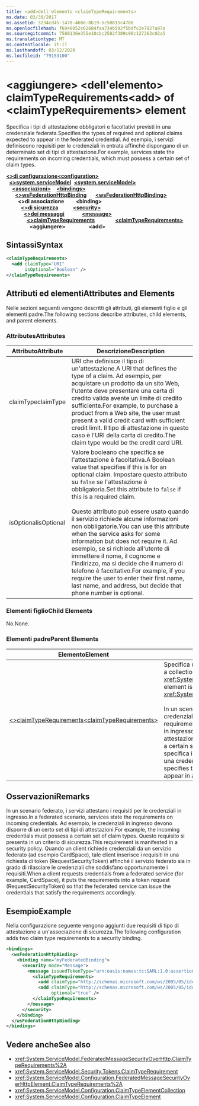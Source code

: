 ```yaml
---
title: <add>dell'elemento <claimTypeRequirements>
ms.date: 03/30/2017
ms.assetid: 3234cd45-1478-468e-8b19-5c50815c4786
ms.openlocfilehash: f6948052c62684faa734b592f5bdfc2e7827a07a
ms.sourcegitcommit: 7588136e355e10cbc2582f389c90c127363c02a5
ms.translationtype: MT
ms.contentlocale: it-IT
ms.lasthandoff: 03/12/2020
ms.locfileid: "79153100"
---
```

# <a name="add-of-claimtyperequirements-element"></a><span data-ttu-id="a6114-102">\<aggiungere> \<dell'elemento> claimTypeRequirements</span><span class="sxs-lookup"><span data-stu-id="a6114-102">\<add> of \<claimTypeRequirements> element</span></span>
<span data-ttu-id="a6114-103">Specifica i tipi di attestazione obbligatori e facoltativi previsti in una credenziale federata.</span><span class="sxs-lookup"><span data-stu-id="a6114-103">Specifies the types of required and optional claims expected to appear in the federated credential.</span></span> <span data-ttu-id="a6114-104">Ad esempio, i servizi definiscono requisiti per le credenziali in entrata affinché dispongano di un determinato set di tipi di attestazione.</span><span class="sxs-lookup"><span data-stu-id="a6114-104">For example, services state the requirements on incoming credentials, which must possess a certain set of claim types.</span></span>  
  
<span data-ttu-id="a6114-105">[**\<>di configurazione**](../configuration-element.md)</span><span class="sxs-lookup"><span data-stu-id="a6114-105">[**\<configuration>**](../configuration-element.md)</span></span>\
<span data-ttu-id="a6114-106">&nbsp;&nbsp;[**\<>system.serviceModel**](system-servicemodel.md)</span><span class="sxs-lookup"><span data-stu-id="a6114-106">&nbsp;&nbsp;[**\<system.serviceModel>**](system-servicemodel.md)</span></span>\
<span data-ttu-id="a6114-107">&nbsp;&nbsp;&nbsp;&nbsp;[**\<associazioni>**](bindings.md)</span><span class="sxs-lookup"><span data-stu-id="a6114-107">&nbsp;&nbsp;&nbsp;&nbsp;[**\<bindings>**](bindings.md)</span></span>\
<span data-ttu-id="a6114-108">&nbsp;&nbsp;&nbsp;&nbsp;&nbsp;&nbsp;[**\<>wsFederationHttpBinding**](wsfederationhttpbinding.md)</span><span class="sxs-lookup"><span data-stu-id="a6114-108">&nbsp;&nbsp;&nbsp;&nbsp;&nbsp;&nbsp;[**\<wsFederationHttpBinding>**](wsfederationhttpbinding.md)</span></span>\
<span data-ttu-id="a6114-109">&nbsp;&nbsp;&nbsp;&nbsp;&nbsp;&nbsp;&nbsp;&nbsp;**\<>di associazione**</span><span class="sxs-lookup"><span data-stu-id="a6114-109">&nbsp;&nbsp;&nbsp;&nbsp;&nbsp;&nbsp;&nbsp;&nbsp;**\<binding>**</span></span>\
<span data-ttu-id="a6114-110">&nbsp;&nbsp;&nbsp;&nbsp;&nbsp;&nbsp;&nbsp;&nbsp;&nbsp;&nbsp;[**\<>di sicurezza**](security-of-custombinding.md)</span><span class="sxs-lookup"><span data-stu-id="a6114-110">&nbsp;&nbsp;&nbsp;&nbsp;&nbsp;&nbsp;&nbsp;&nbsp;&nbsp;&nbsp;[**\<security>**](security-of-custombinding.md)</span></span>\
<span data-ttu-id="a6114-111">&nbsp;&nbsp;&nbsp;&nbsp;&nbsp;&nbsp;&nbsp;&nbsp;&nbsp;&nbsp;&nbsp;&nbsp;[**\<>dei messaggi**](message-element-of-wsfederationhttpbinding.md)</span><span class="sxs-lookup"><span data-stu-id="a6114-111">&nbsp;&nbsp;&nbsp;&nbsp;&nbsp;&nbsp;&nbsp;&nbsp;&nbsp;&nbsp;&nbsp;&nbsp;[**\<message>**](message-element-of-wsfederationhttpbinding.md)</span></span>\
<span data-ttu-id="a6114-112">&nbsp;&nbsp;&nbsp;&nbsp;&nbsp;&nbsp;&nbsp;&nbsp;&nbsp;&nbsp;&nbsp;&nbsp;&nbsp;&nbsp;[**\<>claimTypeRequirements**](claimtyperequirements-for-message.md)</span><span class="sxs-lookup"><span data-stu-id="a6114-112">&nbsp;&nbsp;&nbsp;&nbsp;&nbsp;&nbsp;&nbsp;&nbsp;&nbsp;&nbsp;&nbsp;&nbsp;&nbsp;&nbsp;[**\<claimTypeRequirements>**](claimtyperequirements-for-message.md)</span></span>\
<span data-ttu-id="a6114-113">&nbsp;&nbsp;&nbsp;&nbsp;&nbsp;&nbsp;&nbsp;&nbsp;&nbsp;&nbsp;&nbsp;&nbsp;&nbsp;&nbsp;&nbsp;&nbsp;**\<aggiungere>**</span><span class="sxs-lookup"><span data-stu-id="a6114-113">&nbsp;&nbsp;&nbsp;&nbsp;&nbsp;&nbsp;&nbsp;&nbsp;&nbsp;&nbsp;&nbsp;&nbsp;&nbsp;&nbsp;&nbsp;&nbsp;**\<add>**</span></span>
  
## <a name="syntax"></a><span data-ttu-id="a6114-114">Sintassi</span><span class="sxs-lookup"><span data-stu-id="a6114-114">Syntax</span></span>  
  
```xml  
<claimTypeRequirements>
  <add claimType="URI"
       isOptional="Boolean" />
</claimTypeRequirements>
```  
  
## <a name="attributes-and-elements"></a><span data-ttu-id="a6114-115">Attributi ed elementi</span><span class="sxs-lookup"><span data-stu-id="a6114-115">Attributes and Elements</span></span>  
 <span data-ttu-id="a6114-116">Nelle sezioni seguenti vengono descritti gli attributi, gli elementi figlio e gli elementi padre.</span><span class="sxs-lookup"><span data-stu-id="a6114-116">The following sections describe attributes, child elements, and parent elements.</span></span>  
  
### <a name="attributes"></a><span data-ttu-id="a6114-117">Attributes</span><span class="sxs-lookup"><span data-stu-id="a6114-117">Attributes</span></span>  
  
|<span data-ttu-id="a6114-118">Attributo</span><span class="sxs-lookup"><span data-stu-id="a6114-118">Attribute</span></span>|<span data-ttu-id="a6114-119">Descrizione</span><span class="sxs-lookup"><span data-stu-id="a6114-119">Description</span></span>|  
|---------------|-----------------|  
|<span data-ttu-id="a6114-120">claimType</span><span class="sxs-lookup"><span data-stu-id="a6114-120">claimType</span></span>|<span data-ttu-id="a6114-121">URI che definisce il tipo di un'attestazione.</span><span class="sxs-lookup"><span data-stu-id="a6114-121">A URI that defines the type of a claim.</span></span> <span data-ttu-id="a6114-122">Ad esempio, per acquistare un prodotto da un sito Web, l'utente deve presentare una carta di credito valida avente un limite di credito sufficiente.</span><span class="sxs-lookup"><span data-stu-id="a6114-122">For example, to purchase a product from a Web site, the user must present a valid credit card with sufficient credit limit.</span></span> <span data-ttu-id="a6114-123">Il tipo di attestazione in questo caso è l'URI della carta di credito.</span><span class="sxs-lookup"><span data-stu-id="a6114-123">The claim type would be the credit card URI.</span></span>|  
|<span data-ttu-id="a6114-124">isOptional</span><span class="sxs-lookup"><span data-stu-id="a6114-124">isOptional</span></span>|<span data-ttu-id="a6114-125">Valore booleano che specifica se l'attestazione è facoltativa.</span><span class="sxs-lookup"><span data-stu-id="a6114-125">A Boolean value that specifies if this is for an optional claim.</span></span> <span data-ttu-id="a6114-126">Impostare questo attributo su `false` se l'attestazione è obbligatoria.</span><span class="sxs-lookup"><span data-stu-id="a6114-126">Set this attribute to `false` if this is a required claim.</span></span><br /><br /> <span data-ttu-id="a6114-127">Questo attributo può essere usato quando il servizio richiede alcune informazioni non obbligatorie.</span><span class="sxs-lookup"><span data-stu-id="a6114-127">You can use this attribute when the service asks for some information but does not require it.</span></span> <span data-ttu-id="a6114-128">Ad esempio, se si richiede all'utente di immettere il nome, il cognome e l'indirizzo, ma si decide che il numero di telefono è facoltativo.</span><span class="sxs-lookup"><span data-stu-id="a6114-128">For example, if you require the user to enter their first name, last name, and address, but decide that phone number is optional.</span></span>|  
  
### <a name="child-elements"></a><span data-ttu-id="a6114-129">Elementi figlio</span><span class="sxs-lookup"><span data-stu-id="a6114-129">Child Elements</span></span>  
 <span data-ttu-id="a6114-130">No.</span><span class="sxs-lookup"><span data-stu-id="a6114-130">None.</span></span>  
  
### <a name="parent-elements"></a><span data-ttu-id="a6114-131">Elementi padre</span><span class="sxs-lookup"><span data-stu-id="a6114-131">Parent Elements</span></span>  
  
|<span data-ttu-id="a6114-132">Elemento</span><span class="sxs-lookup"><span data-stu-id="a6114-132">Element</span></span>|<span data-ttu-id="a6114-133">Descrizione</span><span class="sxs-lookup"><span data-stu-id="a6114-133">Description</span></span>|  
|-------------|-----------------|  
|[<span data-ttu-id="a6114-134">\<>claimTypeRequirements</span><span class="sxs-lookup"><span data-stu-id="a6114-134">\<claimTypeRequirements></span></span>](claimtyperequirements-for-message.md)|<span data-ttu-id="a6114-135">Specifica una raccolta di tipi di attestazione obbligatori.</span><span class="sxs-lookup"><span data-stu-id="a6114-135">Specifies a collection of required claim types.</span></span> <span data-ttu-id="a6114-136">Ciascun elemento è di tipo <xref:System.ServiceModel.Configuration.ClaimTypeElement>.</span><span class="sxs-lookup"><span data-stu-id="a6114-136">Each element is of type <xref:System.ServiceModel.Configuration.ClaimTypeElement>.</span></span><br /><br /> <span data-ttu-id="a6114-137">In un scenario federato, i servizi attestano i requisiti per le credenziali in ingresso.</span><span class="sxs-lookup"><span data-stu-id="a6114-137">In a federated scenario, services state the requirements on incoming credentials.</span></span> <span data-ttu-id="a6114-138">Ad esempio, le credenziali in ingresso devono disporre di un certo set di tipi di attestazioni.</span><span class="sxs-lookup"><span data-stu-id="a6114-138">For example, the incoming credentials must possess a certain set of claim types.</span></span> <span data-ttu-id="a6114-139">Ogni elemento di questa raccolta specifica i tipi di attestazione obbligatori e facoltativi previsti in una credenziale federata.</span><span class="sxs-lookup"><span data-stu-id="a6114-139">Each element in this collection specifies the types of required and optional claims expected to appear in a federated credential.</span></span>|  
  
## <a name="remarks"></a><span data-ttu-id="a6114-140">Osservazioni</span><span class="sxs-lookup"><span data-stu-id="a6114-140">Remarks</span></span>  
 <span data-ttu-id="a6114-141">In un scenario federato, i servizi attestano i requisiti per le credenziali in ingresso.</span><span class="sxs-lookup"><span data-stu-id="a6114-141">In a federated scenario, services state the requirements on incoming credentials.</span></span> <span data-ttu-id="a6114-142">Ad esempio, le credenziali in ingresso devono disporre di un certo set di tipi di attestazioni.</span><span class="sxs-lookup"><span data-stu-id="a6114-142">For example, the incoming credentials must possess a certain set of claim types.</span></span> <span data-ttu-id="a6114-143">Questo requisito si presenta in un criterio di sicurezza.</span><span class="sxs-lookup"><span data-stu-id="a6114-143">This requirement is manifested in a security policy.</span></span> <span data-ttu-id="a6114-144">Quando un client richiede credenziali da un servizio federato (ad esempio CardSpace), tale client inserisce i requisiti in una richiesta di token (RequestSecurityToken) affinché il servizio federato sia in grado di rilasciare le credenziali che soddisfano opportunamente i requisiti.</span><span class="sxs-lookup"><span data-stu-id="a6114-144">When a client requests credentials from a federated service (for example, CardSpace), it puts the requirements into a token request (RequestSecurityToken) so that the federated service can issue the credentials that satisfy the requirements accordingly.</span></span>  
  
## <a name="example"></a><span data-ttu-id="a6114-145">Esempio</span><span class="sxs-lookup"><span data-stu-id="a6114-145">Example</span></span>  
 <span data-ttu-id="a6114-146">Nella configurazione seguente vengono aggiunti due requisiti di tipo di attestazione a un'associazione di sicurezza.</span><span class="sxs-lookup"><span data-stu-id="a6114-146">The following configuration adds two claim type requirements to a security binding.</span></span>  
  
```xml  
<bindings>
  <wsFederationHttpBinding>
    <binding name="myFederatedBinding">
      <security mode="Message">
        <message issuedTokenType="urn:oasis:names:tc:SAML:1.0:assertion">
          <claimTypeRequirements>
            <add claimType="http://schemas.microsoft.com/ws/2005/05/identity/claims/EmailAddress" />
            <add claimType="http://schemas.microsoft.com/ws/2005/05/identity/claims/UserName"
                 optional="true" />
          </claimTypeRequirements>
        </message>
      </security>
    </binding>
  </wsFederationHttpBinding>
</bindings>
```  
  
## <a name="see-also"></a><span data-ttu-id="a6114-147">Vedere anche</span><span class="sxs-lookup"><span data-stu-id="a6114-147">See also</span></span>

- <xref:System.ServiceModel.FederatedMessageSecurityOverHttp.ClaimTypeRequirements%2A>
- <xref:System.ServiceModel.Security.Tokens.ClaimTypeRequirement>
- <xref:System.ServiceModel.Configuration.FederatedMessageSecurityOverHttpElement.ClaimTypeRequirements%2A>
- <xref:System.ServiceModel.Configuration.ClaimTypeElementCollection>
- <xref:System.ServiceModel.Configuration.ClaimTypeElement>
